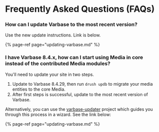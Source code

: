 # Frequently Asked Questions \(FAQs\)

### How can I update Varbase to the most recent version?

Use the new update instructions. Link is below.

{% page-ref page="updating-varbase.md" %}

### I have Varbase 8.4.x, how can I start using Media in core instead of the contributed Media modules?

You'll need to update your site in two steps. 

1. Update to Varbase 8.4.29, then run `drush updb` to migrate your media entities to the core Media.
2. After first steps is successful, update to the most recent version of Varbase.

Alternatively, you can use the [varbase-updater](https://github.com/Vardot/varbase-updater) project which guides you through this process in a wizard. See the link below:

{% page-ref page="updating-varbase.md" %}




